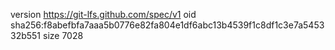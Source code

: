 version https://git-lfs.github.com/spec/v1
oid sha256:f8abefbfa7aaa5b0776e82fa804e1df6abc13b4539f1c8df1c3e7a545332b551
size 7028
